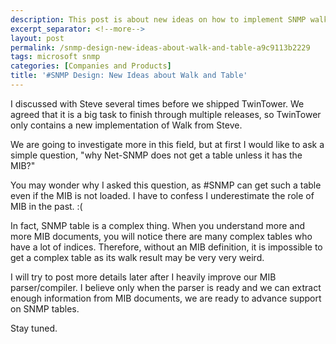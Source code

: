 ```yaml
---
description: This post is about new ideas on how to implement SNMP walk and table.
excerpt_separator: <!--more-->
layout: post
permalink: /snmp-design-new-ideas-about-walk-and-table-a9c9113b2229
tags: microsoft snmp
categories: [Companies and Products]
title: '#SNMP Design: New Ideas about Walk and Table'
---
```

I discussed with Steve several times before we shipped TwinTower. We agreed that it is a big task to finish through multiple releases, so TwinTower only contains a new implementation of Walk from Steve.
<!--more-->

We are going to investigate more in this field, but at first I would like to ask a simple question, "why Net-SNMP does not get a table unless it has the MIB?"

You may wonder why I asked this question, as #SNMP can get such a table even if the MIB is not loaded. I have to confess I underestimate the role of MIB in the past. :(

In fact, SNMP table is a complex thing. When you understand more and more MIB documents, you will notice there are many complex tables who have a lot of indices. Therefore, without an MIB definition, it is impossible to get a complex table as its walk result may be very very weird.

I will try to post more details later after I heavily improve our MIB parser/compiler. I believe only when the parser is ready and we can extract enough information from MIB documents, we are ready to advance support on SNMP tables.

Stay tuned.
